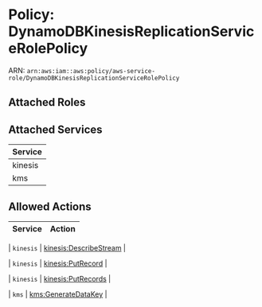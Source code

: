 # Policy: DynamoDBKinesisReplicationServiceRolePolicy

ARN: `arn:aws:iam::aws:policy/aws-service-role/DynamoDBKinesisReplicationServiceRolePolicy`

## Attached Roles

## Attached Services

| Service |
|---------|
| kinesis |
| kms |

## Allowed Actions

| Service | Action |
|:-------:|--------|

| `kinesis` | [kinesis:DescribeStream](../actions.md#kinesis:describestream) |

| `kinesis` | [kinesis:PutRecord](../actions.md#kinesis:putrecord) |

| `kinesis` | [kinesis:PutRecords](../actions.md#kinesis:putrecords) |

| `kms` | [kms:GenerateDataKey](../actions.md#kms:generatedatakey) |
